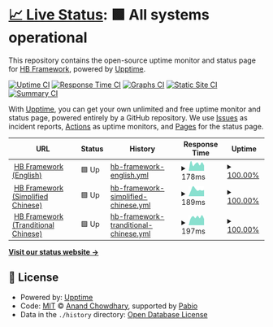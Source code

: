 # [📈 Live Status](https://status.hbstack.dev): <!--live status--> **🟩 All systems operational**

This repository contains the open-source uptime monitor and status page for [HB Framework](https://hbstack.dev/), powered by [Upptime](https://github.com/upptime/upptime).

[![Uptime CI](https://github.com/hbstack/site-status/workflows/Uptime%20CI/badge.svg)](https://github.com/hbstack/site-status/actions?query=workflow%3A%22Uptime+CI%22)
[![Response Time CI](https://github.com/hbstack/site-status/workflows/Response%20Time%20CI/badge.svg)](https://github.com/hbstack/site-status/actions?query=workflow%3A%22Response+Time+CI%22)
[![Graphs CI](https://github.com/hbstack/site-status/workflows/Graphs%20CI/badge.svg)](https://github.com/hbstack/site-status/actions?query=workflow%3A%22Graphs+CI%22)
[![Static Site CI](https://github.com/hbstack/site-status/workflows/Static%20Site%20CI/badge.svg)](https://github.com/hbstack/site-status/actions?query=workflow%3A%22Static+Site+CI%22)
[![Summary CI](https://github.com/hbstack/site-status/workflows/Summary%20CI/badge.svg)](https://github.com/hbstack/site-status/actions?query=workflow%3A%22Summary+CI%22)

With [Upptime](https://upptime.js.org), you can get your own unlimited and free uptime monitor and status page, powered entirely by a GitHub repository. We use [Issues](https://github.com/hbstack/site-status/issues) as incident reports, [Actions](https://github.com/hbstack/site-status/actions) as uptime monitors, and [Pages](https://status.hbstack.dev) for the status page.

<!--start: status pages-->
<!-- This summary is generated by Upptime (https://github.com/upptime/upptime) -->
<!-- Do not edit this manually, your changes will be overwritten -->
<!-- prettier-ignore -->
| URL | Status | History | Response Time | Uptime |
| --- | ------ | ------- | ------------- | ------ |
| <img alt="" src="https://icons.duckduckgo.com/ip3/hbstack.dev.ico" height="13"> [HB Framework (English)](https://hbstack.dev/) | 🟩 Up | [hb-framework-english.yml](https://github.com/hbstack/site-status/commits/HEAD/history/hb-framework-english.yml) | <details><summary><img alt="Response time graph" src="./graphs/hb-framework-english/response-time-week.png" height="20"> 178ms</summary><br><a href="https://status.hbstack.dev/history/hb-framework-english"><img alt="Response time 269" src="https://img.shields.io/endpoint?url=https%3A%2F%2Fraw.githubusercontent.com%2Fhbstack%2Fsite-status%2FHEAD%2Fapi%2Fhb-framework-english%2Fresponse-time.json"></a><br><a href="https://status.hbstack.dev/history/hb-framework-english"><img alt="24-hour response time 110" src="https://img.shields.io/endpoint?url=https%3A%2F%2Fraw.githubusercontent.com%2Fhbstack%2Fsite-status%2FHEAD%2Fapi%2Fhb-framework-english%2Fresponse-time-day.json"></a><br><a href="https://status.hbstack.dev/history/hb-framework-english"><img alt="7-day response time 178" src="https://img.shields.io/endpoint?url=https%3A%2F%2Fraw.githubusercontent.com%2Fhbstack%2Fsite-status%2FHEAD%2Fapi%2Fhb-framework-english%2Fresponse-time-week.json"></a><br><a href="https://status.hbstack.dev/history/hb-framework-english"><img alt="30-day response time 200" src="https://img.shields.io/endpoint?url=https%3A%2F%2Fraw.githubusercontent.com%2Fhbstack%2Fsite-status%2FHEAD%2Fapi%2Fhb-framework-english%2Fresponse-time-month.json"></a><br><a href="https://status.hbstack.dev/history/hb-framework-english"><img alt="1-year response time 269" src="https://img.shields.io/endpoint?url=https%3A%2F%2Fraw.githubusercontent.com%2Fhbstack%2Fsite-status%2FHEAD%2Fapi%2Fhb-framework-english%2Fresponse-time-year.json"></a></details> | <details><summary><a href="https://status.hbstack.dev/history/hb-framework-english">100.00%</a></summary><a href="https://status.hbstack.dev/history/hb-framework-english"><img alt="All-time uptime 100.00%" src="https://img.shields.io/endpoint?url=https%3A%2F%2Fraw.githubusercontent.com%2Fhbstack%2Fsite-status%2FHEAD%2Fapi%2Fhb-framework-english%2Fuptime.json"></a><br><a href="https://status.hbstack.dev/history/hb-framework-english"><img alt="24-hour uptime 100.00%" src="https://img.shields.io/endpoint?url=https%3A%2F%2Fraw.githubusercontent.com%2Fhbstack%2Fsite-status%2FHEAD%2Fapi%2Fhb-framework-english%2Fuptime-day.json"></a><br><a href="https://status.hbstack.dev/history/hb-framework-english"><img alt="7-day uptime 100.00%" src="https://img.shields.io/endpoint?url=https%3A%2F%2Fraw.githubusercontent.com%2Fhbstack%2Fsite-status%2FHEAD%2Fapi%2Fhb-framework-english%2Fuptime-week.json"></a><br><a href="https://status.hbstack.dev/history/hb-framework-english"><img alt="30-day uptime 100.00%" src="https://img.shields.io/endpoint?url=https%3A%2F%2Fraw.githubusercontent.com%2Fhbstack%2Fsite-status%2FHEAD%2Fapi%2Fhb-framework-english%2Fuptime-month.json"></a><br><a href="https://status.hbstack.dev/history/hb-framework-english"><img alt="1-year uptime 100.00%" src="https://img.shields.io/endpoint?url=https%3A%2F%2Fraw.githubusercontent.com%2Fhbstack%2Fsite-status%2FHEAD%2Fapi%2Fhb-framework-english%2Fuptime-year.json"></a></details>
| <img alt="" src="https://icons.duckduckgo.com/ip3/zh-hans.hbstack.dev.ico" height="13"> [HB Framework (Simplified Chinese)](https://zh-hans.hbstack.dev/) | 🟩 Up | [hb-framework-simplified-chinese.yml](https://github.com/hbstack/site-status/commits/HEAD/history/hb-framework-simplified-chinese.yml) | <details><summary><img alt="Response time graph" src="./graphs/hb-framework-simplified-chinese/response-time-week.png" height="20"> 189ms</summary><br><a href="https://status.hbstack.dev/history/hb-framework-simplified-chinese"><img alt="Response time 181" src="https://img.shields.io/endpoint?url=https%3A%2F%2Fraw.githubusercontent.com%2Fhbstack%2Fsite-status%2FHEAD%2Fapi%2Fhb-framework-simplified-chinese%2Fresponse-time.json"></a><br><a href="https://status.hbstack.dev/history/hb-framework-simplified-chinese"><img alt="24-hour response time 131" src="https://img.shields.io/endpoint?url=https%3A%2F%2Fraw.githubusercontent.com%2Fhbstack%2Fsite-status%2FHEAD%2Fapi%2Fhb-framework-simplified-chinese%2Fresponse-time-day.json"></a><br><a href="https://status.hbstack.dev/history/hb-framework-simplified-chinese"><img alt="7-day response time 189" src="https://img.shields.io/endpoint?url=https%3A%2F%2Fraw.githubusercontent.com%2Fhbstack%2Fsite-status%2FHEAD%2Fapi%2Fhb-framework-simplified-chinese%2Fresponse-time-week.json"></a><br><a href="https://status.hbstack.dev/history/hb-framework-simplified-chinese"><img alt="30-day response time 193" src="https://img.shields.io/endpoint?url=https%3A%2F%2Fraw.githubusercontent.com%2Fhbstack%2Fsite-status%2FHEAD%2Fapi%2Fhb-framework-simplified-chinese%2Fresponse-time-month.json"></a><br><a href="https://status.hbstack.dev/history/hb-framework-simplified-chinese"><img alt="1-year response time 181" src="https://img.shields.io/endpoint?url=https%3A%2F%2Fraw.githubusercontent.com%2Fhbstack%2Fsite-status%2FHEAD%2Fapi%2Fhb-framework-simplified-chinese%2Fresponse-time-year.json"></a></details> | <details><summary><a href="https://status.hbstack.dev/history/hb-framework-simplified-chinese">100.00%</a></summary><a href="https://status.hbstack.dev/history/hb-framework-simplified-chinese"><img alt="All-time uptime 100.00%" src="https://img.shields.io/endpoint?url=https%3A%2F%2Fraw.githubusercontent.com%2Fhbstack%2Fsite-status%2FHEAD%2Fapi%2Fhb-framework-simplified-chinese%2Fuptime.json"></a><br><a href="https://status.hbstack.dev/history/hb-framework-simplified-chinese"><img alt="24-hour uptime 100.00%" src="https://img.shields.io/endpoint?url=https%3A%2F%2Fraw.githubusercontent.com%2Fhbstack%2Fsite-status%2FHEAD%2Fapi%2Fhb-framework-simplified-chinese%2Fuptime-day.json"></a><br><a href="https://status.hbstack.dev/history/hb-framework-simplified-chinese"><img alt="7-day uptime 100.00%" src="https://img.shields.io/endpoint?url=https%3A%2F%2Fraw.githubusercontent.com%2Fhbstack%2Fsite-status%2FHEAD%2Fapi%2Fhb-framework-simplified-chinese%2Fuptime-week.json"></a><br><a href="https://status.hbstack.dev/history/hb-framework-simplified-chinese"><img alt="30-day uptime 100.00%" src="https://img.shields.io/endpoint?url=https%3A%2F%2Fraw.githubusercontent.com%2Fhbstack%2Fsite-status%2FHEAD%2Fapi%2Fhb-framework-simplified-chinese%2Fuptime-month.json"></a><br><a href="https://status.hbstack.dev/history/hb-framework-simplified-chinese"><img alt="1-year uptime 100.00%" src="https://img.shields.io/endpoint?url=https%3A%2F%2Fraw.githubusercontent.com%2Fhbstack%2Fsite-status%2FHEAD%2Fapi%2Fhb-framework-simplified-chinese%2Fuptime-year.json"></a></details>
| <img alt="" src="https://icons.duckduckgo.com/ip3/zh-hant.hbstack.dev.ico" height="13"> [HB Framework (Tranditional Chinese)](https://zh-hant.hbstack.dev/) | 🟩 Up | [hb-framework-tranditional-chinese.yml](https://github.com/hbstack/site-status/commits/HEAD/history/hb-framework-tranditional-chinese.yml) | <details><summary><img alt="Response time graph" src="./graphs/hb-framework-tranditional-chinese/response-time-week.png" height="20"> 197ms</summary><br><a href="https://status.hbstack.dev/history/hb-framework-tranditional-chinese"><img alt="Response time 178" src="https://img.shields.io/endpoint?url=https%3A%2F%2Fraw.githubusercontent.com%2Fhbstack%2Fsite-status%2FHEAD%2Fapi%2Fhb-framework-tranditional-chinese%2Fresponse-time.json"></a><br><a href="https://status.hbstack.dev/history/hb-framework-tranditional-chinese"><img alt="24-hour response time 194" src="https://img.shields.io/endpoint?url=https%3A%2F%2Fraw.githubusercontent.com%2Fhbstack%2Fsite-status%2FHEAD%2Fapi%2Fhb-framework-tranditional-chinese%2Fresponse-time-day.json"></a><br><a href="https://status.hbstack.dev/history/hb-framework-tranditional-chinese"><img alt="7-day response time 197" src="https://img.shields.io/endpoint?url=https%3A%2F%2Fraw.githubusercontent.com%2Fhbstack%2Fsite-status%2FHEAD%2Fapi%2Fhb-framework-tranditional-chinese%2Fresponse-time-week.json"></a><br><a href="https://status.hbstack.dev/history/hb-framework-tranditional-chinese"><img alt="30-day response time 201" src="https://img.shields.io/endpoint?url=https%3A%2F%2Fraw.githubusercontent.com%2Fhbstack%2Fsite-status%2FHEAD%2Fapi%2Fhb-framework-tranditional-chinese%2Fresponse-time-month.json"></a><br><a href="https://status.hbstack.dev/history/hb-framework-tranditional-chinese"><img alt="1-year response time 178" src="https://img.shields.io/endpoint?url=https%3A%2F%2Fraw.githubusercontent.com%2Fhbstack%2Fsite-status%2FHEAD%2Fapi%2Fhb-framework-tranditional-chinese%2Fresponse-time-year.json"></a></details> | <details><summary><a href="https://status.hbstack.dev/history/hb-framework-tranditional-chinese">100.00%</a></summary><a href="https://status.hbstack.dev/history/hb-framework-tranditional-chinese"><img alt="All-time uptime 100.00%" src="https://img.shields.io/endpoint?url=https%3A%2F%2Fraw.githubusercontent.com%2Fhbstack%2Fsite-status%2FHEAD%2Fapi%2Fhb-framework-tranditional-chinese%2Fuptime.json"></a><br><a href="https://status.hbstack.dev/history/hb-framework-tranditional-chinese"><img alt="24-hour uptime 100.00%" src="https://img.shields.io/endpoint?url=https%3A%2F%2Fraw.githubusercontent.com%2Fhbstack%2Fsite-status%2FHEAD%2Fapi%2Fhb-framework-tranditional-chinese%2Fuptime-day.json"></a><br><a href="https://status.hbstack.dev/history/hb-framework-tranditional-chinese"><img alt="7-day uptime 100.00%" src="https://img.shields.io/endpoint?url=https%3A%2F%2Fraw.githubusercontent.com%2Fhbstack%2Fsite-status%2FHEAD%2Fapi%2Fhb-framework-tranditional-chinese%2Fuptime-week.json"></a><br><a href="https://status.hbstack.dev/history/hb-framework-tranditional-chinese"><img alt="30-day uptime 100.00%" src="https://img.shields.io/endpoint?url=https%3A%2F%2Fraw.githubusercontent.com%2Fhbstack%2Fsite-status%2FHEAD%2Fapi%2Fhb-framework-tranditional-chinese%2Fuptime-month.json"></a><br><a href="https://status.hbstack.dev/history/hb-framework-tranditional-chinese"><img alt="1-year uptime 100.00%" src="https://img.shields.io/endpoint?url=https%3A%2F%2Fraw.githubusercontent.com%2Fhbstack%2Fsite-status%2FHEAD%2Fapi%2Fhb-framework-tranditional-chinese%2Fuptime-year.json"></a></details>

<!--end: status pages-->

[**Visit our status website →**](https://status.hbstack.dev)

## 📄 License

- Powered by: [Upptime](https://github.com/upptime/upptime)
- Code: [MIT](./LICENSE) © [Anand Chowdhary](https://anandchowdhary.com), supported by [Pabio](https://pabio.com)
- Data in the `./history` directory: [Open Database License](https://opendatacommons.org/licenses/odbl/1-0/)
